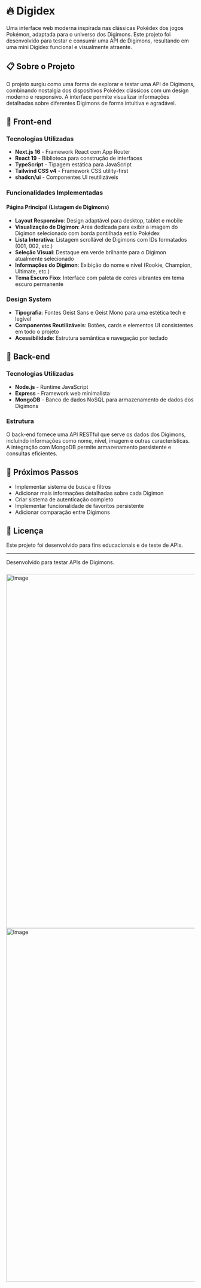 # 🔥 Digidex 

Uma interface web moderna inspirada nas clássicas Pokédex dos jogos Pokémon, adaptada para o universo dos Digimons. Este projeto foi desenvolvido para testar e consumir uma API de Digimons, resultando em uma mini Digidex funcional e visualmente atraente.

## 📋 Sobre o Projeto

O projeto surgiu como uma forma de explorar e testar uma API de Digimons, combinando nostalgia dos dispositivos Pokédex clássicos com um design moderno e responsivo. A interface permite visualizar informações detalhadas sobre diferentes Digimons de forma intuitiva e agradável.

## 🎨 Front-end

### Tecnologias Utilizadas

- **Next.js 16** - Framework React com App Router
- **React 19** - Biblioteca para construção de interfaces
- **TypeScript** - Tipagem estática para JavaScript
- **Tailwind CSS v4** - Framework CSS utility-first
- **shadcn/ui** - Componentes UI reutilizáveis

### Funcionalidades Implementadas

#### Página Principal (Listagem de Digimons)
- **Layout Responsivo**: Design adaptável para desktop, tablet e mobile
- **Visualização de Digimon**: Área dedicada para exibir a imagem do Digimon selecionado com borda pontilhada estilo Pokédex
- **Lista Interativa**: Listagem scrollável de Digimons com IDs formatados (001, 002, etc.)
- **Seleção Visual**: Destaque em verde brilhante para o Digimon atualmente selecionado
- **Informações do Digimon**: Exibição do nome e nível (Rookie, Champion, Ultimate, etc.)
- **Tema Escuro Fixo**: Interface com paleta de cores vibrantes em tema escuro permanente

### Design System

- **Tipografia**: Fontes Geist Sans e Geist Mono para uma estética tech e legível
- **Componentes Reutilizáveis**: Botões, cards e elementos UI consistentes em todo o projeto
- **Acessibilidade**: Estrutura semântica e navegação por teclado

## 🔧 Back-end

### Tecnologias Utilizadas

- **Node.js** - Runtime JavaScript
- **Express** - Framework web minimalista
- **MongoDB** - Banco de dados NoSQL para armazenamento de dados dos Digimons

### Estrutura

O back-end fornece uma API RESTful que serve os dados dos Digimons, incluindo informações como nome, nível, imagem e outras características. A integração com MongoDB permite armazenamento persistente e consultas eficientes.

## 🎯 Próximos Passos

- Implementar sistema de busca e filtros
- Adicionar mais informações detalhadas sobre cada Digimon
- Criar sistema de autenticação completo
- Implementar funcionalidade de favoritos persistente
- Adicionar comparação entre Digimons

## 📄 Licença

Este projeto foi desenvolvido para fins educacionais e de teste de APIs.

---

Desenvolvido para testar APIs de Digimons.
###
<img width="1919" height="947" alt="Image" src="https://github.com/user-attachments/assets/1d0209b6-5fd8-4542-9582-6e177cc12c59" />
<img width="1918" height="946" alt="Image" src="https://github.com/user-attachments/assets/bbc73000-4b69-40a3-a5e8-feb998c8bde3" />

